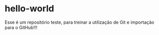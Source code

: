 # hello-world

Esse é um repositório teste, para treinar a utilização de Git e importação para o GitHub!!!
